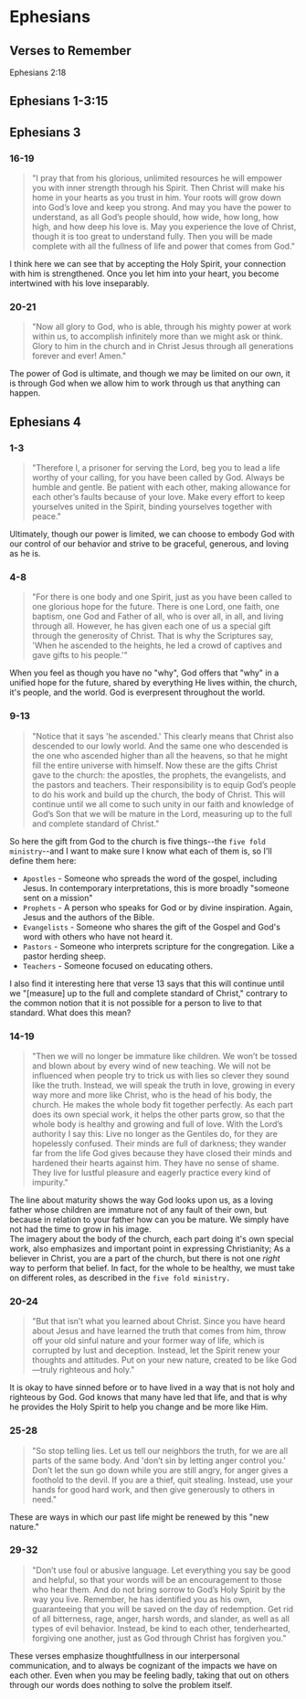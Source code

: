 # Ephesians

## Verses to Remember

Ephesians 2:18

## Ephesians 1-3:15

## Ephesians 3
### 16-19
 > "I pray that from his glorious, unlimited resources he will empower you with inner strength through his Spirit. Then Christ will make his home in your hearts as you trust in him. Your roots will grow down into God’s love and keep you strong. And may you have the power to understand, as all God’s people should, how wide, how long, how high, and how deep his love is. May you experience the love of Christ, though it is too great to understand fully. Then you will be made complete with all the fullness of life and power that comes from God."  

I think here we can see that by accepting the Holy Spirit, your connection with him is strengthened. Once you let him into your heart, you become intertwined with his love inseparably.

### 20-21
 > "Now all glory to God, who is able, through his mighty power at work within us, to accomplish infinitely more than we might ask or think. Glory to him in the church and in Christ Jesus through all generations forever and ever! Amen."

The power of God is ultimate, and though we may be limited on our own, it is through God when we allow him to work through us that anything can happen. 

## Ephesians 4
### 1-3
 > "Therefore I, a prisoner for serving the Lord, beg you to lead a life worthy of your calling, for you have been called by God. Always be humble and gentle. Be patient with each other, making allowance for each other’s faults because of your love. Make every effort to keep yourselves united in the Spirit, binding yourselves together with peace."

Ultimately, though our power is limited, we can choose to embody God with our control of our behavior and strive to be graceful, generous, and loving as he is.

### 4-8
 > "For there is one body and one Spirit, just as you have been called to one glorious hope for the future. There is one Lord, one faith, one baptism, one God and Father of all, who is over all, in all, and living through all. However, he has given each one of us a special gift through the generosity of Christ. That is why the Scriptures say, 'When he ascended to the heights, he led a crowd of captives and gave gifts to his people.'"

When you feel as though you have no "why", God offers that "why" in a unified hope for the future, shared by everything He lives within, the church, it's people, and the world. God is everpresent throughout the world.

### 9-13
 > "Notice that it says 'he ascended.' This clearly means that Christ also descended to our lowly world. And the same one who descended is the one who ascended higher than all the heavens, so that he might fill the entire universe with himself. Now these are the gifts Christ gave to the church: the apostles, the prophets, the evangelists, and the pastors and teachers. Their responsibility is to equip God’s people to do his work and build up the church, the body of Christ. This will continue until we all come to such unity in our faith and knowledge of God’s Son that we will be mature in the Lord, measuring up to the full and complete standard of Christ."

So here the gift from God to the church is five things--the `five fold ministry`--and I want to make sure I know what each of them is, so I'll define them here:
 - `Apostles` - Someone who spreads the word of the gospel, including Jesus. In contemporary interpretations, this is more broadly "someone sent on a mission"
 - `Prophets` - A person who speaks for God or by divine inspiration. Again, Jesus and the authors of the Bible.
 - `Evangelists` - Someone who shares the gift of the Gospel and God's word with others who have not heard it.
 - `Pastors` - Someone who interprets scripture for the congregation. Like a pastor herding sheep.
 - `Teachers` - Someone focused on educating others.  

I also find it interesting here that verse 13 says that this will continue until we "[measure] up to the full and complete standard of Christ," contrary to the common notion that it is not possible for a person to live to that standard. What does this mean?

### 14-19
 > "Then we will no longer be immature like children. We won’t be tossed and blown about by every wind of new teaching. We will not be influenced when people try to trick us with lies so clever they sound like the truth. Instead, we will speak the truth in love, growing in every way more and more like Christ, who is the head of his body, the church. He makes the whole body fit together perfectly. As each part does its own special work, it helps the other parts grow, so that the whole body is healthy and growing and full of love. With the Lord’s authority I say this: Live no longer as the Gentiles do, for they are hopelessly confused. Their minds are full of darkness; they wander far from the life God gives because they have closed their minds and hardened their hearts against him. They have no sense of shame. They live for lustful pleasure and eagerly practice every kind of impurity."

The line about maturity shows the way God looks upon us, as a loving father whose children are immature not of any fault of their own, but because in relation to your father how can you be mature. We simply have not had the time to grow in his image.  
The imagery about the body of the church, each part doing it's own special work, also emphasizes and important point in expressing Christianity; As a believer in Christ, you are a part of the church, but there is not one *right* way to perform that belief. In fact, for the whole to be healthy, we must take on different roles, as described in the `five fold ministry.`

### 20-24
 > "But that isn’t what you learned about Christ. Since you have heard about Jesus and have learned the truth that comes from him, throw off your old sinful nature and your former way of life, which is corrupted by lust and deception. Instead, let the Spirit renew your thoughts and attitudes. Put on your new nature, created to be like God—truly righteous and holy."

It is okay to have sinned before or to have lived in a way that is not holy and righteous by God. God knows that many have led that life, and that is why he provides the Holy Spirit to help you change and be more like Him.

### 25-28
 > "So stop telling lies. Let us tell our neighbors the truth, for we are all parts of the same body. And 'don’t sin by letting anger control you.' Don’t let the sun go down while you are still angry, for anger gives a foothold to the devil. If you are a thief, quit stealing. Instead, use your hands for good hard work, and then give generously to others in need."

These are ways in which our past life might be renewed by this "new nature."

### 29-32
 > "Don’t use foul or abusive language. Let everything you say be good and helpful, so that your words will be an encouragement to those who hear them. And do not bring sorrow to God’s Holy Spirit by the way you live. Remember, he has identified you as his own, guaranteeing that you will be saved on the day of redemption. Get rid of all bitterness, rage, anger, harsh words, and slander, as well as all types of evil behavior. Instead, be kind to each other, tenderhearted, forgiving one another, just as God through Christ has forgiven you."

These verses emphasize thoughtfullness in our interpersonal communication, and to always be cognizant of the impacts we have on each other. Even when you may be feeling badly, taking that out on others through our words does nothing to solve the problem itself.